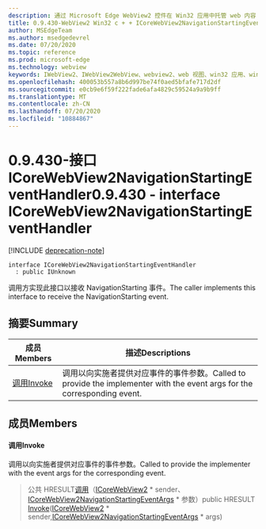 ```yaml
---
description: 通过 Microsoft Edge WebView2 控件在 Win32 应用中托管 web 内容
title: 0.9.430-WebView2 Win32 c + + ICoreWebView2NavigationStartingEventHandler
author: MSEdgeTeam
ms.author: msedgedevrel
ms.date: 07/20/2020
ms.topic: reference
ms.prod: microsoft-edge
ms.technology: webview
keywords: IWebView2、IWebView2WebView、webview2、web 视图、win32 应用、win32、edge、ICoreWebView2、ICoreWebView2Host、浏览器控件、边缘 html
ms.openlocfilehash: 400053b557a8b6d997be74f0aed5bfafe717d2df
ms.sourcegitcommit: e0cb9e6f59f222fade6afa4829c59524a9a9b9ff
ms.translationtype: MT
ms.contentlocale: zh-CN
ms.lasthandoff: 07/20/2020
ms.locfileid: "10884867"
---
```

# <span data-ttu-id="3e6f4-104">0.9.430-接口 ICoreWebView2NavigationStartingEventHandler</span><span class="sxs-lookup"><span data-stu-id="3e6f4-104">0.9.430 - interface ICoreWebView2NavigationStartingEventHandler</span></span> 

[!INCLUDE [deprecation-note](../../includes/deprecation-note.md)]

```
interface ICoreWebView2NavigationStartingEventHandler
  : public IUnknown
```

<span data-ttu-id="3e6f4-105">调用方实现此接口以接收 NavigationStarting 事件。</span><span class="sxs-lookup"><span data-stu-id="3e6f4-105">The caller implements this interface to receive the NavigationStarting event.</span></span>

## <span data-ttu-id="3e6f4-106">摘要</span><span class="sxs-lookup"><span data-stu-id="3e6f4-106">Summary</span></span>

 <span data-ttu-id="3e6f4-107">成员</span><span class="sxs-lookup"><span data-stu-id="3e6f4-107">Members</span></span>                        | <span data-ttu-id="3e6f4-108">描述</span><span class="sxs-lookup"><span data-stu-id="3e6f4-108">Descriptions</span></span>
--------------------------------|---------------------------------------------
[<span data-ttu-id="3e6f4-109">调用</span><span class="sxs-lookup"><span data-stu-id="3e6f4-109">Invoke</span></span>](#invoke) | <span data-ttu-id="3e6f4-110">调用以向实施者提供对应事件的事件参数。</span><span class="sxs-lookup"><span data-stu-id="3e6f4-110">Called to provide the implementer with the event args for the corresponding event.</span></span>

## <span data-ttu-id="3e6f4-111">成员</span><span class="sxs-lookup"><span data-stu-id="3e6f4-111">Members</span></span>

#### <span data-ttu-id="3e6f4-112">调用</span><span class="sxs-lookup"><span data-stu-id="3e6f4-112">Invoke</span></span> 

<span data-ttu-id="3e6f4-113">调用以向实施者提供对应事件的事件参数。</span><span class="sxs-lookup"><span data-stu-id="3e6f4-113">Called to provide the implementer with the event args for the corresponding event.</span></span>

> <span data-ttu-id="3e6f4-114">公共 HRESULT[调用](#invoke)（[ICoreWebView2](ICoreWebView2.md) \* sender、[ICoreWebView2NavigationStartingEventArgs](ICoreWebView2NavigationStartingEventArgs.md) \* 参数）</span><span class="sxs-lookup"><span data-stu-id="3e6f4-114">public HRESULT [Invoke](#invoke)([ICoreWebView2](ICoreWebView2.md) \* sender,[ICoreWebView2NavigationStartingEventArgs](ICoreWebView2NavigationStartingEventArgs.md) \* args)</span></span>

